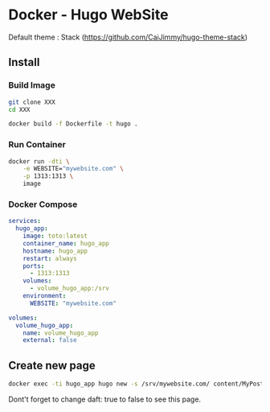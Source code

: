 # Docker - Hugo WebSite

Default theme : Stack (https://github.com/CaiJimmy/hugo-theme-stack)

## Install

### Build Image

```bash
git clone XXX
cd XXX

docker build -f Dockerfile -t hugo .

```

### Run Container

```bash
docker run -dti \
    -e WEBSITE="mywebsite.com" \
    -p 1313:1313 \
    image
```

### Docker Compose

```yaml
services:
  hugo_app:
    image: toto:latest
    container_name: hugo_app
    hostname: hugo_app
    restart: always
    ports:
      - 1313:1313
    volumes:
      - volume_hugo_app:/srv
    environment:
      WEBSITE: "mywebsite.com"

volumes:
  volume_hugo_app:
    name: volume_hugo_app
    external: false
```


## Create new page

```bash
docker exec -ti hugo_app hugo new -s /srv/mywebsite.com/ content/MyPost.md
```

Dont't forget to change daft: true to false to see this page.
